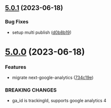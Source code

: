 ## [5.0.1](https://github.com/eisberg-labs/next-google-analytics/compare/5.0.0...5.0.1) (2023-06-18)


### Bug Fixes

* setup multi publish ([d0b8b19](https://github.com/eisberg-labs/next-google-analytics/commit/d0b8b195269cb3941047c48a664cc6940f4f8185))



# [5.0.0](https://github.com/eisberg-labs/next-google-analytics/compare/734c19e262a7cdd4f0cae382819cf71a23e16979...5.0.0) (2023-06-18)


### Features

* migrate next-google-analytics ([734c19e](https://github.com/eisberg-labs/next-google-analytics/commit/734c19e262a7cdd4f0cae382819cf71a23e16979))


### BREAKING CHANGES

* ga_id is trackingId, supports google analytics 4



